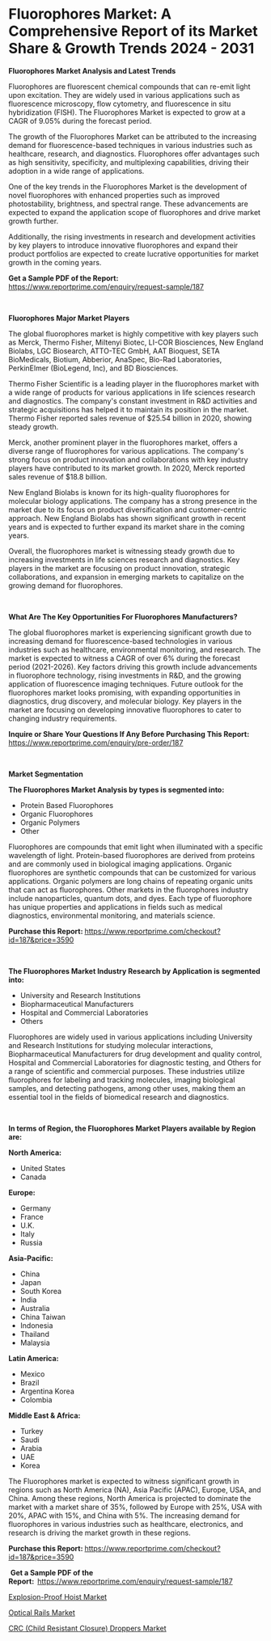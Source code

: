 <p><h1>Fluorophores Market: A Comprehensive Report of its Market Share & Growth Trends 2024 - 2031</h1></p><p><strong>Fluorophores Market Analysis and Latest Trends</strong></p>
<p><p>Fluorophores are fluorescent chemical compounds that can re-emit light upon excitation. They are widely used in various applications such as fluorescence microscopy, flow cytometry, and fluorescence in situ hybridization (FISH). The Fluorophores Market is expected to grow at a CAGR of 9.05% during the forecast period.</p><p>The growth of the Fluorophores Market can be attributed to the increasing demand for fluorescence-based techniques in various industries such as healthcare, research, and diagnostics. Fluorophores offer advantages such as high sensitivity, specificity, and multiplexing capabilities, driving their adoption in a wide range of applications.</p><p>One of the key trends in the Fluorophores Market is the development of novel fluorophores with enhanced properties such as improved photostability, brightness, and spectral range. These advancements are expected to expand the application scope of fluorophores and drive market growth further.</p><p>Additionally, the rising investments in research and development activities by key players to introduce innovative fluorophores and expand their product portfolios are expected to create lucrative opportunities for market growth in the coming years.</p></p>
<p><strong>Get a Sample PDF of the Report:&nbsp;</strong> <a href="https://www.reportprime.com/enquiry/request-sample/187">https://www.reportprime.com/enquiry/request-sample/187</a></p>
<p>&nbsp;</p>
<p><strong>Fluorophores Major Market Players</strong></p>
<p><p>The global fluorophores market is highly competitive with key players such as Merck, Thermo Fisher, Miltenyi Biotec, LI-COR Biosciences, New England Biolabs, LGC Biosearch, ATTO-TEC GmbH, AAT Bioquest, SETA BioMedicals, Biotium, Abberior, AnaSpec, Bio-Rad Laboratories, PerkinElmer (BioLegend, Inc), and BD Biosciences.</p><p>Thermo Fisher Scientific is a leading player in the fluorophores market with a wide range of products for various applications in life sciences research and diagnostics. The company's constant investment in R&D activities and strategic acquisitions has helped it to maintain its position in the market. Thermo Fisher reported sales revenue of $25.54 billion in 2020, showing steady growth.</p><p>Merck, another prominent player in the fluorophores market, offers a diverse range of fluorophores for various applications. The company's strong focus on product innovation and collaborations with key industry players have contributed to its market growth. In 2020, Merck reported sales revenue of $18.8 billion.</p><p>New England Biolabs is known for its high-quality fluorophores for molecular biology applications. The company has a strong presence in the market due to its focus on product diversification and customer-centric approach. New England Biolabs has shown significant growth in recent years and is expected to further expand its market share in the coming years.</p><p>Overall, the fluorophores market is witnessing steady growth due to increasing investments in life sciences research and diagnostics. Key players in the market are focusing on product innovation, strategic collaborations, and expansion in emerging markets to capitalize on the growing demand for fluorophores.</p></p>
<p>&nbsp;</p>
<p><strong>What Are The Key Opportunities For Fluorophores Manufacturers?</strong></p>
<p><p>The global fluorophores market is experiencing significant growth due to increasing demand for fluorescence-based technologies in various industries such as healthcare, environmental monitoring, and research. The market is expected to witness a CAGR of over 6% during the forecast period (2021-2026). Key factors driving this growth include advancements in fluorophore technology, rising investments in R&D, and the growing application of fluorescence imaging techniques. Future outlook for the fluorophores market looks promising, with expanding opportunities in diagnostics, drug discovery, and molecular biology. Key players in the market are focusing on developing innovative fluorophores to cater to changing industry requirements.</p></p>
<p><strong>Inquire or Share Your Questions If Any Before Purchasing This Report:</strong> <a href="https://www.reportprime.com/enquiry/pre-order/187">https://www.reportprime.com/enquiry/pre-order/187</a></p>
<p>&nbsp;</p>
<p><strong>Market Segmentation</strong></p>
<p><strong>The Fluorophores Market Analysis by types is segmented into:</strong></p>
<p><ul><li>Protein Based Fluorophores</li><li>Organic Fluorophores</li><li>Organic Polymers</li><li>Other</li></ul></p>
<p><p>Fluorophores are compounds that emit light when illuminated with a specific wavelength of light. Protein-based fluorophores are derived from proteins and are commonly used in biological imaging applications. Organic fluorophores are synthetic compounds that can be customized for various applications. Organic polymers are long chains of repeating organic units that can act as fluorophores. Other markets in the fluorophores industry include nanoparticles, quantum dots, and dyes. Each type of fluorophore has unique properties and applications in fields such as medical diagnostics, environmental monitoring, and materials science.</p></p>
<p><strong>Purchase this Report:&nbsp;</strong><a href="https://www.reportprime.com/checkout?id=187&price=3590">https://www.reportprime.com/checkout?id=187&price=3590</a></p>
<p>&nbsp;</p>
<p><strong>The Fluorophores Market Industry Research by Application is segmented into:</strong></p>
<p><ul><li>University and Research Institutions</li><li>Biopharmaceutical Manufacturers</li><li>Hospital and Commercial Laboratories</li><li>Others</li></ul></p>
<p><p>Fluorophores are widely used in various applications including University and Research Institutions for studying molecular interactions, Biopharmaceutical Manufacturers for drug development and quality control, Hospital and Commercial Laboratories for diagnostic testing, and Others for a range of scientific and commercial purposes. These industries utilize fluorophores for labeling and tracking molecules, imaging biological samples, and detecting pathogens, among other uses, making them an essential tool in the fields of biomedical research and diagnostics.</p></p>
<p>&nbsp;</p>
<p><strong>In terms of Region, the Fluorophores Market Players available by Region are:</strong></p>
<p>
    <p> <strong> North America: </strong>
        <ul>
            <li>United States</li>
            <li>Canada</li>
        </ul>
        </p> 
    <p> <strong> Europe: </strong>
        <ul>
            <li>Germany</li>
            <li>France</li>
            <li>U.K.</li>
            <li>Italy</li>
            <li>Russia</li>
        </ul>
        </p> 
    <p> <strong> Asia-Pacific: </strong>
        <ul>
            <li>China</li>
            <li>Japan</li>
            <li>South Korea</li>
            <li>India</li>
            <li>Australia</li>
            <li>China Taiwan</li>
            <li>Indonesia</li>
            <li>Thailand</li>
            <li>Malaysia</li>
        </ul>
        </p> 
    <p> <strong> Latin America: </strong>
        <ul>
            <li>Mexico</li>
            <li>Brazil</li>
            <li>Argentina Korea</li>
            <li>Colombia</li>
        </ul>
        </p> 
    <p> <strong> Middle East & Africa: </strong>
        <ul>
            <li>Turkey</li>
            <li>Saudi</li>
            <li>Arabia</li>
            <li>UAE</li>
            <li>Korea</li>
        </ul>
    </p>
    </p>
<p><p>The Fluorophores market is expected to witness significant growth in regions such as North America (NA), Asia Pacific (APAC), Europe, USA, and China. Among these regions, North America is projected to dominate the market with a market share of 35%, followed by Europe with 25%, USA with 20%, APAC with 15%, and China with 5%. The increasing demand for fluorophores in various industries such as healthcare, electronics, and research is driving the market growth in these regions.</p></p>
<p><strong>Purchase this Report: </strong><a href="https://www.reportprime.com/checkout?id=187&price=3590">https://www.reportprime.com/checkout?id=187&price=3590</a></p>
<p>&nbsp;<strong>Get a Sample PDF of the Report:&nbsp;&nbsp;</strong><a href="https://www.reportprime.com/enquiry/request-sample/187">https://www.reportprime.com/enquiry/request-sample/187</a></p>
<p><strong></strong></p>
<p><p><a href="https://view.publitas.com/reportprime-1/global-explosion-proof-hoist-market-by-types-applications-and-major-players-with-regional-growth-rate-analysis-and-development-situation-from-2023-to-2030/">Explosion-Proof Hoist Market</a></p><p><a href="https://view.publitas.com/reportprime-1/global-optical-rails-market-size-and-market-trends-insights-and-projections-from-2023-to-2030/">Optical Rails Market</a></p><p><a href="https://view.publitas.com/reportprime-1/crc-child-resistant-closure-droppers-market-research-report-reveals-the-latest-trends-and-opportunities-of-this-market-for-period-from-2023-2030/">CRC (Child Resistant Closure) Droppers Market</a></p></p>